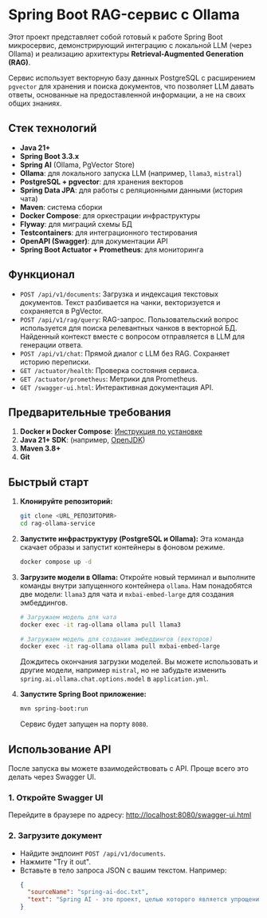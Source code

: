 # Spring Boot RAG-сервис с Ollama

Этот проект представляет собой готовый к работе Spring Boot микросервис, демонстрирующий интеграцию с локальной LLM (через Ollama) и реализацию архитектуры **Retrieval-Augmented Generation (RAG)**.

Сервис использует векторную базу данных PostgreSQL с расширением `pgvector` для хранения и поиска документов, что позволяет LLM давать ответы, основанные на предоставленной информации, а не на своих общих знаниях.

## Стек технологий

- **Java 21+**
- **Spring Boot 3.3.x**
- **Spring AI** (Ollama, PgVector Store)
- **Ollama**: для локального запуска LLM (например, `llama3`, `mistral`)
- **PostgreSQL + pgvector**: для хранения векторов
- **Spring Data JPA**: для работы с реляционными данными (история чата)
- **Maven**: система сборки
- **Docker Compose**: для оркестрации инфраструктуры
- **Flyway**: для миграций схемы БД
- **Testcontainers**: для интеграционного тестирования
- **OpenAPI (Swagger)**: для документации API
- **Spring Boot Actuator + Prometheus**: для мониторинга

## Функционал

- `POST /api/v1/documents`: Загрузка и индексация текстовых документов. Текст разбивается на чанки, векторизуется и сохраняется в PgVector.
- `POST /api/v1/rag/query`: RAG-запрос. Пользовательский вопрос используется для поиска релевантных чанков в векторной БД. Найденный контекст вместе с вопросом отправляется в LLM для генерации ответа.
- `POST /api/v1/chat`: Прямой диалог с LLM без RAG. Сохраняет историю переписки.
- `GET /actuator/health`: Проверка состояния сервиса.
- `GET /actuator/prometheus`: Метрики для Prometheus.
- `GET /swagger-ui.html`: Интерактивная документация API.

## Предварительные требования

1.  **Docker и Docker Compose**: [Инструкция по установке](https://docs.docker.com/get-docker/)
2.  **Java 21+ SDK**: (например, [OpenJDK](https://openjdk.java.net/))
3.  **Maven 3.8+**
4.  **Git**

## Быстрый старт

1.  **Клонируйте репозиторий:**
    ```bash
    git clone <URL_РЕПОЗИТОРИЯ>
    cd rag-ollama-service
    ```

2.  **Запустите инфраструктуру (PostgreSQL и Ollama):**
    Эта команда скачает образы и запустит контейнеры в фоновом режиме.
    ```bash
    docker compose up -d
    ```

3.  **Загрузите модели в Ollama:**
    Откройте новый терминал и выполните команды внутри запущенного контейнера `ollama`. Нам понадобятся две модели: `llama3` для чата и `mxbai-embed-large` для создания эмбеддингов.
    ```bash
    # Загружаем модель для чата
    docker exec -it rag-ollama ollama pull llama3

    # Загружаем модель для создания эмбеддингов (векторов)
    docker exec -it rag-ollama ollama pull mxbai-embed-large
    ```
    Дождитесь окончания загрузки моделей. Вы можете использовать и другие модели, например `mistral`, но не забудьте изменить `spring.ai.ollama.chat.options.model` в `application.yml`.

4.  **Запустите Spring Boot приложение:**
    ```bash
    mvn spring-boot:run
    ```
    Сервис будет запущен на порту `8080`.

## Использование API

После запуска вы можете взаимодействовать с API. Проще всего это делать через Swagger UI.

### 1. Откройте Swagger UI

Перейдите в браузере по адресу: [http://localhost:8080/swagger-ui.html](http://localhost:8080/swagger-ui.html)

### 2. Загрузите документ

- Найдите эндпоинт `POST /api/v1/documents`.
- Нажмите "Try it out".
- Вставьте в тело запроса JSON с вашим текстом. Например:
  ```json
  {
    "sourceName": "spring-ai-doc.txt",
    "text": "Spring AI - это проект, целью которого является упрощение разработки приложений, использующих искусственный интеллект. Он предоставляет абстракции для взаимодействия с различными AI моделями, включая чаты и модели для создания эмбеддингов. Проект легко интегрируется со Spring Boot и экосистемой Spring."
  }
